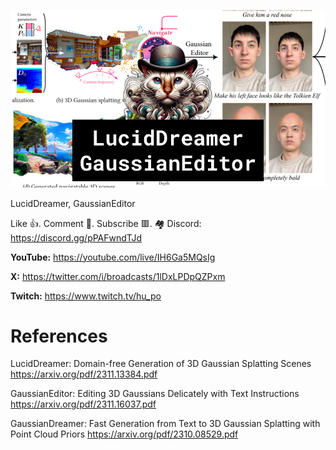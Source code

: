 ![](thumbnails/02.12.2023.png)

LucidDreamer, GaussianEditor

Like 👍. Comment 💬. Subscribe 🟥.
🏘 Discord: https://discord.gg/pPAFwndTJd

**YouTube:** https://youtube.com/live/IH6Ga5MQsIg

**X:** https://twitter.com/i/broadcasts/1lDxLPDpQZPxm

**Twitch:** https://www.twitch.tv/hu_po


# References

LucidDreamer: Domain-free Generation of 3D Gaussian Splatting Scenes
https://arxiv.org/pdf/2311.13384.pdf

GaussianEditor: Editing 3D Gaussians Delicately with Text Instructions
https://arxiv.org/pdf/2311.16037.pdf

GaussianDreamer: Fast Generation from Text to 3D Gaussian Splatting with Point Cloud Priors
https://arxiv.org/pdf/2310.08529.pdf